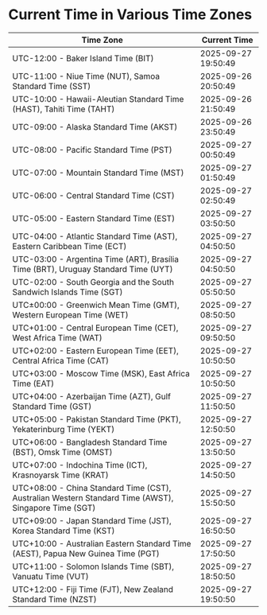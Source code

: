 # Current Time in Various Time Zones

| Time Zone | Current Time |
|-----------|--------------|
| UTC-12:00 - Baker Island Time (BIT) | 2025-09-27 19:50:49 |
| UTC-11:00 - Niue Time (NUT), Samoa Standard Time (SST) | 2025-09-26 20:50:49 |
| UTC-10:00 - Hawaii-Aleutian Standard Time (HAST), Tahiti Time (TAHT) | 2025-09-26 21:50:49 |
| UTC-09:00 - Alaska Standard Time (AKST) | 2025-09-26 23:50:49 |
| UTC-08:00 - Pacific Standard Time (PST) | 2025-09-27 00:50:49 |
| UTC-07:00 - Mountain Standard Time (MST) | 2025-09-27 01:50:49 |
| UTC-06:00 - Central Standard Time (CST) | 2025-09-27 02:50:49 |
| UTC-05:00 - Eastern Standard Time (EST) | 2025-09-27 03:50:50 |
| UTC-04:00 - Atlantic Standard Time (AST), Eastern Caribbean Time (ECT) | 2025-09-27 04:50:50 |
| UTC-03:00 - Argentina Time (ART), Brasília Time (BRT), Uruguay Standard Time (UYT) | 2025-09-27 04:50:50 |
| UTC-02:00 - South Georgia and the South Sandwich Islands Time (SGT) | 2025-09-27 05:50:50 |
| UTC±00:00 - Greenwich Mean Time (GMT), Western European Time (WET) | 2025-09-27 08:50:50 |
| UTC+01:00 - Central European Time (CET), West Africa Time (WAT) | 2025-09-27 09:50:50 |
| UTC+02:00 - Eastern European Time (EET), Central Africa Time (CAT) | 2025-09-27 10:50:50 |
| UTC+03:00 - Moscow Time (MSK), East Africa Time (EAT) | 2025-09-27 10:50:50 |
| UTC+04:00 - Azerbaijan Time (AZT), Gulf Standard Time (GST) | 2025-09-27 11:50:50 |
| UTC+05:00 - Pakistan Standard Time (PKT), Yekaterinburg Time (YEKT) | 2025-09-27 12:50:50 |
| UTC+06:00 - Bangladesh Standard Time (BST), Omsk Time (OMST) | 2025-09-27 13:50:50 |
| UTC+07:00 - Indochina Time (ICT), Krasnoyarsk Time (KRAT) | 2025-09-27 14:50:50 |
| UTC+08:00 - China Standard Time (CST), Australian Western Standard Time (AWST), Singapore Time (SGT) | 2025-09-27 15:50:50 |
| UTC+09:00 - Japan Standard Time (JST), Korea Standard Time (KST) | 2025-09-27 16:50:50 |
| UTC+10:00 - Australian Eastern Standard Time (AEST), Papua New Guinea Time (PGT) | 2025-09-27 17:50:50 |
| UTC+11:00 - Solomon Islands Time (SBT), Vanuatu Time (VUT) | 2025-09-27 18:50:50 |
| UTC+12:00 - Fiji Time (FJT), New Zealand Standard Time (NZST) | 2025-09-27 19:50:50 |
